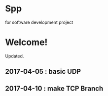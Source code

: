 # Spp
for software development project

# Welcome!

Updated.
## 2017-04-05 : basic UDP
## 2017-04-10 : make TCP Branch